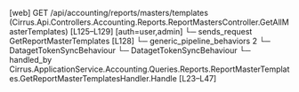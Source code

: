 [web] GET /api/accounting/reports/masters/templates  (Cirrus.Api.Controllers.Accounting.Reports.ReportMastersController.GetAllMasterTemplates)  [L125–L129] [auth=user,admin]
  └─ sends_request GetReportMasterTemplates [L128]
    └─ generic_pipeline_behaviors 2
      └─ DatagetTokenSyncBehaviour
      └─ DatagetTokenSyncBehaviour
    └─ handled_by Cirrus.ApplicationService.Accounting.Queries.Reports.ReportMasterTemplates.GetReportMasterTemplatesHandler.Handle [L23–L47]

